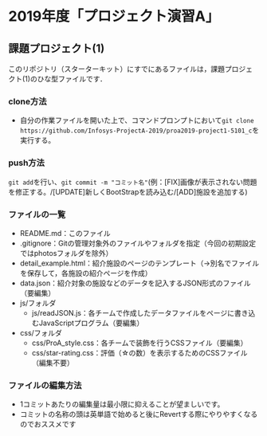 # 2019年度「プロジェクト演習A」
## 課題プロジェクト(1)

このリポジトリ（スターターキット）にすでにあるファイルは，課題プロジェクト(1)のひな型ファイルです．

### clone方法
- 自分の作業ファイルを開いた上で、コマンドプロンプトにおいて``git clone https://github.com/Infosys-ProjectA-2019/proa2019-project1-5101_c``を実行する。

### push方法
``git add``を行い、``git commit -m "コミット名"``(例：[FIX]画像が表示されない問題を修正する。/[UPDATE]新しくBootStrapを読み込む/[ADD]施設を追加する)

### ファイルの一覧
- README.md：このファイル
- .gitignore：Gitの管理対象外のファイルやフォルダを指定（今回の初期設定ではphotosフォルダを除外）
- detail_example.html：紹介施設のページのテンプレート（→別名でファイルを保存して，各施設の紹介ページを作成）
- data.json：紹介対象の施設などのデータを記入するJSON形式のファイル（要編集）
- js/フォルダ
  - js/readJSON.js：各チームで作成したデータファイルをページに書き込むJavaScriptプログラム（要編集）
- css/フォルダ
  - css/ProA_style.css：各チームで装飾を行うCSSファイル（要編集）
  - css/star-rating.css：評価（☆の数）を表示するためのCSSファイル（編集不要）

### ファイルの編集方法
- 1コミットあたりの編集量は最小限に抑えることが望ましいです。
- コミットの名称の頭は英単語で始めると後にRevertする際にやりやすくなるのでおススメです
